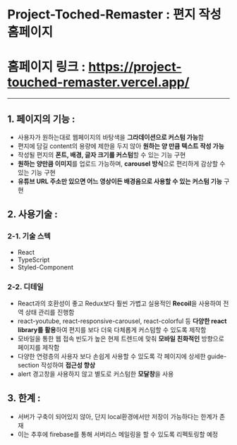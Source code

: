 # Project-Toched-Remaster : 편지 작성 홈페이지

# 홈페이지 링크 : https://project-touched-remaster.vercel.app/

---------------------------------------------------

## 1. 페이지의 기능 :

- 사용자가 원하는대로 웹페이지의 바탕색을 **그라데이션으로 커스텀 가능**함
- 편지에 담길 content의 용량에 제한을 두지 않아 **원하는 양 만큼 텍스트 작성 가능**
- 작성될 편지의 **폰트, 배경, 글자 크기를 커스텀**할 수 있는 기능 구현
- **원하는 양만큼 이미지**를 업로드 가능하며, **carousel 방식**으로 편리하게 감상할 수 있는 기능 구현
- **유튜브 URL 주소만 있으면 어느 영상이든 배경음으로 사용할 수 있는 커스텀 기능** 구현

## 2. 사용기술 :

### 2-1. 기술 스텍
- React
- TypeScript
- Styled-Component

### 2-2. 디테일
- React과의 호환성이 좋고 Redux보다 훨씬 가볍고 실용적인 **Recoil**을 사용하여 전역 상태 관리를 진행함
- react-youtube, react-responsive-carousel, react-colorful 등 **다양한 react library를 활용**하여 편지를 보다 더욱 다체롭게 커스텀할 수 있도록 제작함
- 모바일을 통한 웹 접속 빈도가 높은 현제 트렌드에 맞춰 **모바일 친화적인** 방향으로 페이지를 제작함
- 다양한 연령층의 사용자 보다 손쉽게 사용할 수 있도록 각 페이지에 상세한 guide-section 작성하여 **접근성 향상**
- alert 경고창을 사용하지 않고 별도로 커스텀한 **모달창**을 사용

## 3. 한계 :
- 서버가 구축이 되어있지 않아, 단지 local환경에서만 저장이 가능하다는 한계가 존재
- 이는 추후에 firebase를 통해 서버리스 메일링을 할 수 있도록 리펙토링할 예정
